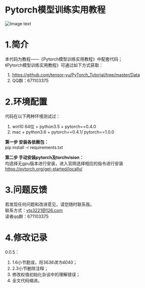 ﻿# Pytorch模型训练实用教程
![Image text](https://github.com/tensor-yu/PyTorch_Tutorial/blob/master/Data/cover.png)

# 1.简介
本代码为教程——《Pytorch模型训练实用教程》中配套代码；<br/>
《Pytorch模型训练实用教程》可通过如下方式获取：<br/>
1. https://github.com/tensor-yu/PyTorch_Tutorial/tree/master/Data<br/>
2. QQ群：671103375<br/>


# 2.环境配置
代码在以下两种环境测试过：<br/>
1. win10 64位 + python3.5 + pytorch==0.4.0 <br/>
2. mac + python3.6 + pytorch==0.4.1/ pytorch==1.0.0 <br/>

**第一步 安装各依赖包：**<br/>
pip install -r requirements.txt

**第二步 手动安装pytorch及torchvision：**<br/>
均选择无gpu版本进行安装，进入官网选择相应的指令进行安装
https://pytorch.org/get-started/locally/


# 3.问题反馈
若发现任何问题和改进意见，请您随时联系我。<br/>
联系方式：yts3221@126.com<br/>
读者qq群：671103375

# 4.修改记录
0.0.5：
1. 1.6小节勘误，将36*36改为40*40；
2. 2.3小节删除注释；
3. 修改权值初始化杂谈中的理解错误；
4. 全文代码缩进。
